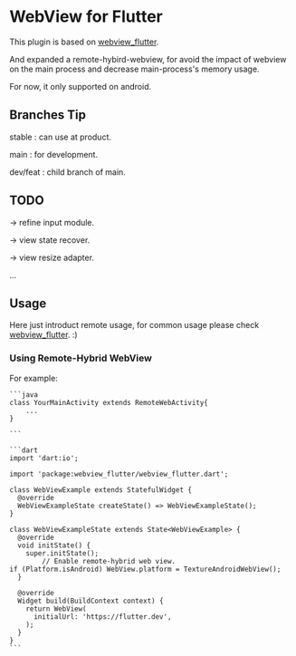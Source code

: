 # WebView for Flutter

This plugin is based on [webview_flutter](https://pub.dev/packages/webview_flutter).

And expanded a remote-hybird-webview, for avoid the impact of webview on the main process
and decrease main-process's memory usage.

For now, it only supported on android.

## Branches Tip

stable      : can use at product.

main        : for development.

dev/feat    : child branch of main.


## TODO

-> refine input module.

-> view state recover.

-> view resize adapter.

...

## Usage

Here just introduct remote usage, for common usage please check [webview_flutter](https://pub.dev/packages/webview_flutter). :)

### Using Remote-Hybrid WebView

For example:

    ```java
    class YourMainActivity extends RemoteWebActivity{
        ...
    }
    
    ```

    ```dart
    import 'dart:io';
    
    import 'package:webview_flutter/webview_flutter.dart';

    class WebViewExample extends StatefulWidget {
      @override
      WebViewExampleState createState() => WebViewExampleState();
    }
    
    class WebViewExampleState extends State<WebViewExample> {
      @override
      void initState() {
        super.initState();
            // Enable remote-hybrid web view.
    if (Platform.isAndroid) WebView.platform = TextureAndroidWebView();
      }

      @override
      Widget build(BuildContext context) {
        return WebView(
          initialUrl: 'https://flutter.dev',
        );
      }
    }
    ```
